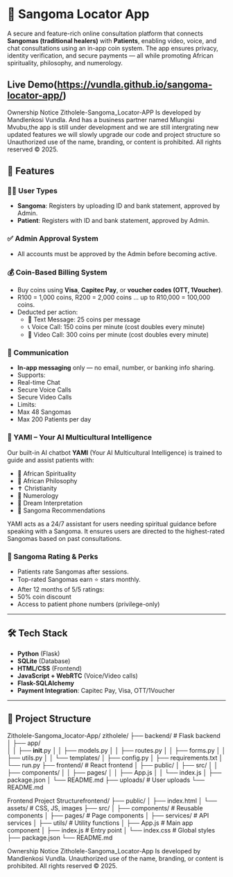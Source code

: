 # 🔮 Sangoma Locator App

A secure and feature-rich online consultation platform that connects **Sangomas (traditional healers)** with **Patients**, enabling video, voice, and chat consultations using an in-app coin system. The app ensures privacy, identity verification, and secure payments — all while promoting African spirituality, philosophy, and numerology.

Live Demo(https://vundla.github.io/sangoma-locator-app/)
---

Ownership Notice
Zitholele-Sangoma_Locator-APP Is developed by Mandlenkosi Vundla. And has a business
partner named Mlungisi Mvubu,the app is still under development and we are still intergrating new updated features we will slowly
upgrade our code and project structure so
Unauthorized use of the name, branding, or content is prohibited.
All rights reserved © 2025.

## 🚀 Features

### 🧑‍⚕️ User Types
- **Sangoma**: Registers by uploading ID and bank statement, approved by Admin.
- **Patient**: Registers with ID and bank statement, approved by Admin.

### ✅ Admin Approval System
- All accounts must be approved by the Admin before becoming active.

### 💰 Coin-Based Billing System
- Buy coins using **Visa**, **Capitec Pay**, or **voucher codes (OTT, 1Voucher)**.
- R100 = 1,000 coins, R200 = 2,000 coins ... up to R10,000 = 100,000 coins.
- Deducted per action:
  - 📩 Text Message: 25 coins per message
  - 📞 Voice Call: 150 coins per minute (cost doubles every minute)
  - 🎥 Video Call: 300 coins per minute (cost doubles every minute)

### 💬 Communication
  - **In-app messaging** only — no email, number, or banking info sharing.
  - Supports:
  - Real-time Chat
  - Secure Voice Calls
  - Secure Video Calls
  - Limits:
  - Max 48 Sangomas
  - Max 200 Patients per day

### 🤖 YAMI – Your AI Multicultural Intelligence

Our built-in AI chatbot **YAMI** (Your AI Multicultural Intelligence) is trained to guide and assist patients with:

- 🔮 African Spirituality
- 📜 African Philosophy
- ✝️ Christianity
- 🔢 Numerology
- 💭 Dream Interpretation
- 🧭 Sangoma Recommendations

YAMI acts as a 24/7 assistant for users needing spiritual guidance before speaking with a Sangoma. It ensures users are directed to the highest-rated Sangomas based on past consultations.

 
  

### 🌟 Sangoma Rating & Perks
- Patients rate Sangomas after sessions.
- Top-rated Sangomas earn ⭐ stars monthly.
- After 12 months of 5/5 ratings:
- 50% coin discount
- Access to patient phone numbers (privilege-only)

---

## 🛠️ Tech Stack

- **Python** (Flask)
- **SQLite** (Database)
- **HTML/CSS** (Frontend)
- **JavaScript + WebRTC** (Voice/Video calls)
- **Flask-SQLAlchemy**
- **Payment Integration**: Capitec Pay, Visa, OTT/1Voucher

---

## 📂 Project Structure



Zitholele-Sangoma_locator-App/
zitholele/
├── backend/                  # Flask backend
│   ├── app/                  
│   │   ├── __init__.py
│   │   ├── models.py
│   │   ├── routes.py
│   │   ├── forms.py
│   │   ├── utils.py
│   │   └── templates/
│   ├── config.py
│   ├── requirements.txt
│   └── run.py
├── frontend/                 # React frontend
│   ├── public/
│   ├── src/
│   │   ├── components/
│   │   ├── pages/
│   │   ├── App.js
│   │   └── index.js
│   ├── package.json
│   └── README.md
├── uploads/                  # User uploads
└── README.md

Frontend Project Structurefrontend/
├── public/
│   ├── index.html
│   └── assets/           # CSS, JS, images
├── src/
│   ├── components/       # Reusable components
│   ├── pages/           # Page components
│   ├── services/        # API services
│   ├── utils/          # Utility functions
│   ├── App.js          # Main app component
│   ├── index.js        # Entry point
│   └── index.css       # Global styles
├── package.json
└── README.md

Ownership Notice
Zitholele-Sangoma_Locator-App Is developed by Mandlenkosi Vundla.
Unauthorized use of the name, branding, or content is prohibited.
All rights reserved © 2025.


